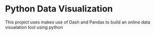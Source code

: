 # Python Data Visualization

This project uses makes use of Dash and Pandas to build an online data visualation tool using python
